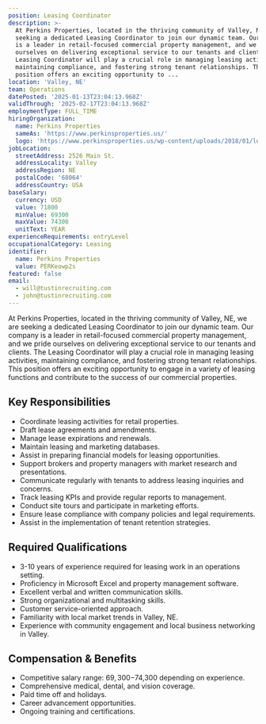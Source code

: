 ```yaml
---
position: Leasing Coordinator
description: >-
  At Perkins Properties, located in the thriving community of Valley, NE, we are
  seeking a dedicated Leasing Coordinator to join our dynamic team. Our company
  is a leader in retail-focused commercial property management, and we pride
  ourselves on delivering exceptional service to our tenants and clients. The
  Leasing Coordinator will play a crucial role in managing leasing activities,
  maintaining compliance, and fostering strong tenant relationships. This
  position offers an exciting opportunity to ...
location: 'Valley, NE'
team: Operations
datePosted: '2025-01-13T23:04:13.968Z'
validThrough: '2025-02-17T23:04:13.968Z'
employmentType: FULL_TIME
hiringOrganization:
  name: Perkins Properties
  sameAs: 'https://www.perkinsproperties.us/'
  logo: 'https://www.perkinsproperties.us/wp-content/uploads/2018/01/logo-1.jpg'
jobLocation:
  streetAddress: 2526 Main St.
  addressLocality: Valley
  addressRegion: NE
  postalCode: '68064'
  addressCountry: USA
baseSalary:
  currency: USD
  value: 71800
  minValue: 69300
  maxValue: 74300
  unitText: YEAR
experienceRequirements: entryLevel
occupationalCategory: Leasing
identifier:
  name: Perkins Properties
  value: PERKeowp2s
featured: false
email:
  - will@tustinrecruiting.com
  - john@tustinrecruiting.com
---
```




At Perkins Properties, located in the thriving community of Valley, NE, we are seeking a dedicated Leasing Coordinator to join our dynamic team. Our company is a leader in retail-focused commercial property management, and we pride ourselves on delivering exceptional service to our tenants and clients. The Leasing Coordinator will play a crucial role in managing leasing activities, maintaining compliance, and fostering strong tenant relationships. This position offers an exciting opportunity to engage in a variety of leasing functions and contribute to the success of our commercial properties.

## Key Responsibilities

- Coordinate leasing activities for retail properties.
- Draft lease agreements and amendments.
- Manage lease expirations and renewals.
- Maintain leasing and marketing databases.
- Assist in preparing financial models for leasing opportunities.
- Support brokers and property managers with market research and presentations.
- Communicate regularly with tenants to address leasing inquiries and concerns.
- Track leasing KPIs and provide regular reports to management.
- Conduct site tours and participate in marketing efforts.
- Ensure lease compliance with company policies and legal requirements.
- Assist in the implementation of tenant retention strategies.

## Required Qualifications

- 3-10 years of experience required for leasing work in an operations setting.
- Proficiency in Microsoft Excel and property management software.
- Excellent verbal and written communication skills.
- Strong organizational and multitasking skills.
- Customer service-oriented approach.
- Familiarity with local market trends in Valley, NE.
- Experience with community engagement and local business networking in Valley.

## Compensation & Benefits

- Competitive salary range: $69,300-$74,300 depending on experience.
- Comprehensive medical, dental, and vision coverage.
- Paid time off and holidays.
- Career advancement opportunities.
- Ongoing training and certifications.